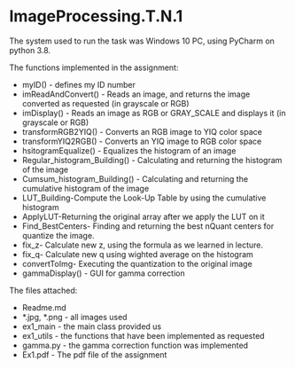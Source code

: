 # ImageProcessing.T.N.1

The system used to run the task was Windows 10 PC, using PyCharm on python 3.8.

The functions implemented in the assignment:

* myID() - defines my ID number
* imReadAndConvert() - Reads an image, and returns the image converted as requested (in grayscale or RGB)
* imDisplay() - Reads an image as RGB or GRAY_SCALE and displays it (in grayscale or RGB)
* transformRGB2YIQ() - Converts an RGB image to YIQ color space
* transformYIQ2RGB() - Converts an YIQ image to RGB color space
* hsitogramEqualize() - Equalizes the histogram of an image
* Regular_histogram_Building() - Calculating and returning the histogram of the image
* Cumsum_histogram_Building() - Calculating and returning the cumulative histogram of the image
* LUT_Building-Compute the Look-Up Table by using the cumulative histogram
* ApplyLUT-Returning the original array after we apply the LUT on it
* Find_BestCenters- Finding and returning the best nQuant centers for quantize the image.
* fix_z-  Calculate new z, using the formula as we learned in lecture.
* fix_q- Calculate new q using wighted average on the histogram
* convertToImg- Executing the quantization to the original image 
* gammaDisplay() - GUI for gamma correction

The files attached:

* Readme.md 
* *.jpg, *.png - all images used
* ex1_main - the main class provided us
* ex1_utils - the functions that have been implemented as requested
* gamma.py - the gamma correction function was implemented
* Ex1.pdf - The pdf file of the assignment

